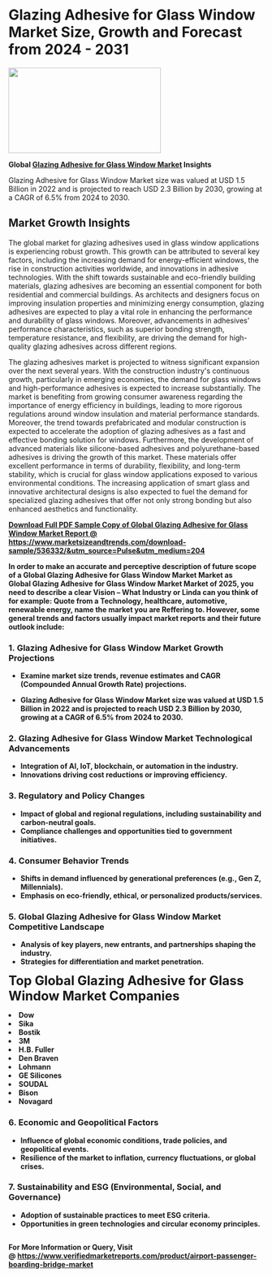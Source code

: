 <H1>Glazing Adhesive for Glass Window Market Size, Growth and Forecast from 2024 - 2031</H1><img class="aligncenter size-medium wp-image-584254" src="https://thirdeyenews.in/wp-content/uploads/2024/09/Global-Market-Research-300x168.jpeg" alt="" width="300" height="168" /><p><strong>Global&nbsp;<a href="https://www.marketsizeandtrends.com/download-sample/536332/&amp;utm_source=Pulse&amp;utm_medium=204">Glazing Adhesive for Glass Window Market</a> Insights</strong></p><p>Glazing Adhesive for Glass Window Market size was valued at USD 1.5 Billion in 2022 and is projected to reach USD 2.3 Billion by 2030, growing at a CAGR of 6.5% from 2024 to 2030.</p><p><h2>Market Growth Insights</h2> <p>The global market for glazing adhesives used in glass window applications is experiencing robust growth. This growth can be attributed to several key factors, including the increasing demand for energy-efficient windows, the rise in construction activities worldwide, and innovations in adhesive technologies. With the shift towards sustainable and eco-friendly building materials, glazing adhesives are becoming an essential component for both residential and commercial buildings. As architects and designers focus on improving insulation properties and minimizing energy consumption, glazing adhesives are expected to play a vital role in enhancing the performance and durability of glass windows. Moreover, advancements in adhesives' performance characteristics, such as superior bonding strength, temperature resistance, and flexibility, are driving the demand for high-quality glazing adhesives across different regions.</p> <p><strong><a href="#"></a></strong></p> <p>The glazing adhesives market is projected to witness significant expansion over the next several years. With the construction industry's continuous growth, particularly in emerging economies, the demand for glass windows and high-performance adhesives is expected to increase substantially. The market is benefiting from growing consumer awareness regarding the importance of energy efficiency in buildings, leading to more rigorous regulations around window insulation and material performance standards. Moreover, the trend towards prefabricated and modular construction is expected to accelerate the adoption of glazing adhesives as a fast and effective bonding solution for windows. Furthermore, the development of advanced materials like silicone-based adhesives and polyurethane-based adhesives is driving the growth of this market. These materials offer excellent performance in terms of durability, flexibility, and long-term stability, which is crucial for glass window applications exposed to various environmental conditions. The increasing application of smart glass and innovative architectural designs is also expected to fuel the demand for specialized glazing adhesives that offer not only strong bonding but also enhanced aesthetics and functionality.</p> <p><strong><a href="#"></p><p><span class=""><strong>Download Full PDF Sample Copy of Global Glazing Adhesive for Glass Window Market Report</strong> @ <a href="https://www.marketsizeandtrends.com/download-sample/536332/&amp;utm_source=Pulse&amp;utm_medium=204" target="_blank">https://www.marketsizeandtrends.com/download-sample/536332/&amp;utm_source=Pulse&amp;utm_medium=204</a></span></p><p>In order to make an accurate and perceptive description of future scope of a Global&nbsp;Glazing Adhesive for Glass Window Market Market as Global&nbsp;Glazing Adhesive for Glass Window Market Market of 2025, you need to describe a clear Vision &ndash; What Industry or Linda can you think of for example: Quote from a Technology, healthcare, automotive, renewable energy, name the market you are Reffering to. However, some general trends and factors usually impact market reports and their future outlook include:</p><h3>1.&nbsp;<strong>Glazing Adhesive for Glass Window Market Growth Projections</strong></h3><ul><li>Examine market size trends, revenue estimates and CAGR (Compounded Annual Growth Rate) projections.</li><li><p>Glazing Adhesive for Glass Window Market size was valued at USD 1.5 Billion in 2022 and is projected to reach USD 2.3 Billion by 2030, growing at a CAGR of 6.5% from 2024 to 2030.</p></li></ul><h3>2.&nbsp;<strong>Glazing Adhesive for Glass Window Market Technological Advancements</strong></h3><ul><li>Integration of AI, IoT, blockchain, or automation in the industry.</li><li>Innovations driving cost reductions or improving efficiency.</li></ul><h3>3.&nbsp;<strong>Regulatory and Policy Changes</strong></h3><ul><li>Impact of global and regional regulations, including sustainability and carbon-neutral goals.</li><li>Compliance challenges and opportunities tied to government initiatives.</li></ul><h3>4.&nbsp;<strong>Consumer Behavior Trends</strong></h3><ul><li>Shifts in demand influenced by generational preferences (e.g., Gen Z, Millennials).</li><li>Emphasis on eco-friendly, ethical, or personalized products/services.</li></ul><h3>5.&nbsp;<strong>Global Glazing Adhesive for Glass Window Market Competitive Landscape</strong></h3><ul><li>Analysis of key players, new entrants, and partnerships shaping the industry.</li><li>Strategies for differentiation and market penetration.</li></ul><p data-pm-slice="1 1 []"><span style="color: inherit; font-family: inherit; font-size: 25px;">Top Global Glazing Adhesive for Glass Window Market Companies</span></p><div class="" data-test-id=""><p><li>Dow</li><li> Sika</li><li> Bostik</li><li> 3M</li><li> H.B. Fuller</li><li> Den Braven</li><li> Lohmann</li><li> GE Silicones</li><li> SOUDAL</li><li> Bison</li><li> Novagard</li></p></div><h3>6.&nbsp;<strong>Economic and Geopolitical Factors</strong></h3><ul><li>Influence of global economic conditions, trade policies, and geopolitical events.</li><li>Resilience of the market to inflation, currency fluctuations, or global crises.</li></ul><h3>7.&nbsp;<strong>Sustainability and ESG (Environmental, Social, and Governance)</strong></h3><ul><li>Adoption of sustainable practices to meet ESG criteria.</li><li>Opportunities in green technologies and circular economy principles.</li></ul><h2><strong style="font-size: 14px;">For More Information or Query, Visit @&nbsp;</strong><a style="background-color: #ffffff; font-size: 14px;" href="https://www.marketsizeandtrends.com/report/glazing-adhesive-for-glass-window-market/" target="_blank">https://www.verifiedmarketreports.com/product/airport-passenger-boarding-bridge-market</a></h2>
